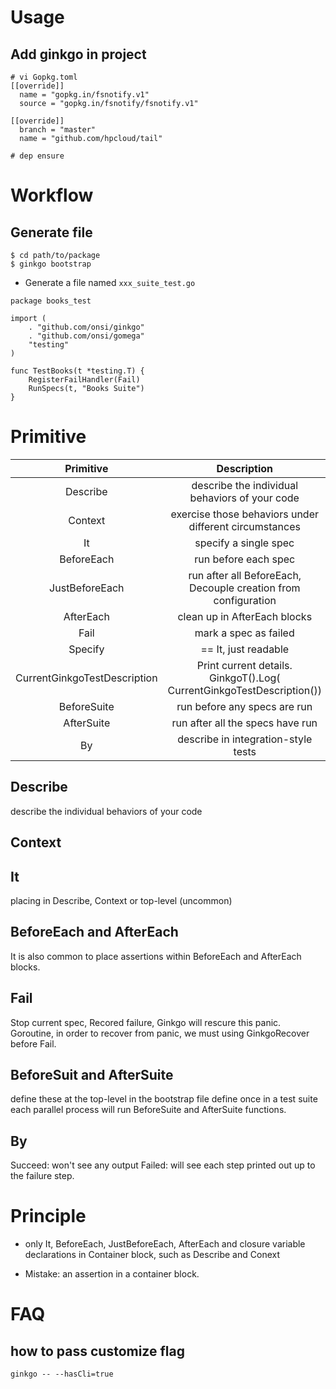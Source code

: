 # Usage

## Add ginkgo in project
```
# vi Gopkg.toml
[[override]]
  name = "gopkg.in/fsnotify.v1"
  source = "gopkg.in/fsnotify/fsnotify.v1"

[[override]]
  branch = "master"
  name = "github.com/hpcloud/tail"
```

```
# dep ensure
```

# Workflow
## Generate file

```
$ cd path/to/package
$ ginkgo bootstrap
```

- Generate a file named `xxx_suite_test.go`
```
package books_test

import (
    . "github.com/onsi/ginkgo"
    . "github.com/onsi/gomega"
    "testing"
)

func TestBooks(t *testing.T) {
    RegisterFailHandler(Fail)
    RunSpecs(t, "Books Suite")
}
````

# Primitive
|Primitive|Description|
|:---:|:---:|
|Describe|describe the individual behaviors of your code |
|Context|exercise those behaviors under different circumstances|
|It|specify a single spec|
|BeforeEach|run before each spec|
|JustBeforeEach|run after all BeforeEach, Decouple creation from configuration|
|AfterEach|clean up in AfterEach blocks|
|Fail|mark a spec as failed|
|Specify| == It, just readable|
|CurrentGinkgoTestDescription|Print current details. GinkgoT().Log( CurrentGinkgoTestDescription())|
|BeforeSuite|run before any specs are run|
|AfterSuite|run after all the specs have run|
|By|describe in integration-style tests|

## Describe 

describe the individual behaviors of your code 

## Context

## It

placing in Describe, Context or top-level (uncommon)


## BeforeEach and AfterEach

It is also common to place assertions within BeforeEach and AfterEach blocks.

## Fail

Stop current spec, Recored failure, Ginkgo will rescure this panic.
Goroutine, in order to recover from panic, we must using GinkgoRecover before Fail.

## BeforeSuit and AfterSuite

define these at the top-level in the bootstrap file
define once in a test suite
each parallel process will run BeforeSuite and AfterSuite functions.

## By

Succeed: won't see any output
Failed: will see each step printed out up to the failure step.

# Principle

- only It, BeforeEach, JustBeforeEach, AfterEach and closure variable declarations in Container block, such as Describe and Conext

- Mistake: an assertion in a container block.

# FAQ

## how to pass customize flag

```
ginkgo -- --hasCli=true
```